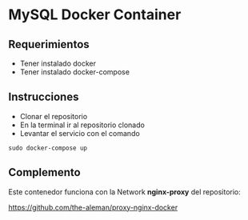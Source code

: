 # MySQL Docker Container

## Requerimientos

- Tener instalado docker
- Tener instalado docker-compose

## Instrucciones

- Clonar el repositorio
- En la terminal ir al repositorio clonado
- Levantar el servicio con el comando

`sudo docker-compose up`

## Complemento

Este contenedor funciona con la Network **nginx-proxy** del repositorio:

https://github.com/the-aleman/proxy-nginx-docker
